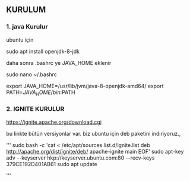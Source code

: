 ## KURULUM

### 1. java Kurulur

ubuntu için

sudo apt install openjdk-8-jdk

daha sonra .bashrc ye JAVA_HOME eklenir

sudo nano ~/.bashrc


export JAVA_HOME=/usr/lib/jvm/java-8-openjdk-amd64/
export PATH=$JAVA_HOME/bin:$PATH

### 2. IGNITE KURULUR

https://ignite.apache.org/download.cgi

bu linkte bütün versiyonlar var. biz ubuntu için deb paketini indiriyoruz.,

'''
sudo bash -c 'cat <<EOF > /etc/apt/sources.list.d/ignite.list
deb http://apache.org/dist/ignite/deb/ apache-ignite main
EOF'
sudo apt-key adv --keyserver hkp://keyserver.ubuntu.com:80 --recv-keys 379CE192D401AB61
sudo apt update

'''
